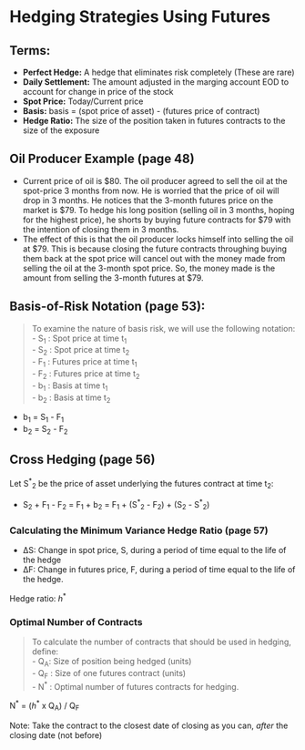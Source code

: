 # Hedging Strategies Using Futures

## Terms:
- **Perfect Hedge:** A hedge that eliminates risk completely (These are rare)
- **Daily Settlement:** The amount adjusted in the marging account EOD to account for change in price of the stock
- **Spot Price:** Today/Current price
- **Basis:** basis = (spot price of asset) - (futures price of contract)
- **Hedge Ratio:** The size of the position taken in futures contracts to the size of the exposure


## Oil Producer Example (page 48)
- Current price of oil is $80. The oil producer agreed to sell the oil at the spot-price 3 months from now. He is worried that the price of oil will drop in 3 months. He notices that the 3-month futures price on the market is $79. To hedge his long position (selling oil in 3 months, hoping for the highest price), he shorts by buying future contracts for $79 with the intention of closing them in 3 months.
- The effect of this is that the oil producer locks himself into selling the oil at $79. This is because closing the future contracts throughing buying them back at the spot price will cancel out with the money made from selling the oil at the 3-month spot price. So, the money made is the amount from selling the 3-month futures at $79.


## Basis-of-Risk Notation (page 53):

> To examine the nature of basis risk, we will use the following notation:
    <br>- S<sub>1</sub> : Spot price at time t<sub>1</sub>
    <br>- S<sub>2</sub> : Spot price at time t<sub>2</sub>
    <br>- F<sub>1</sub> : Futures price at time t<sub>1</sub>
    <br>- F<sub>2</sub> : Futures price at time t<sub>2</sub>
    <br>- b<sub>1</sub> : Basis at time t<sub>1</sub>
    <br>- b<sub>2</sub> : Basis at time t<sub>2</sub>

- b<sub>1</sub> = S<sub>1</sub> - F<sub>1</sub>
- b<sub>2</sub> = S<sub>2</sub> - F<sub>2</sub>



## Cross Hedging (page 56)


Let S<sup>\*</sup><sub>2</sub> be the price of asset underlying the futures contract at time t<sub>2</sub>:

- S<sub>2</sub> + F<sub>1</sub> - F<sub>2</sub> = F<sub>1</sub> + b<sub>2</sub> = F<sub>1</sub> + (S<sup>\*</sup><sub>2</sub> - F<sub>2</sub>) + (S<sub>2</sub> - S<sup>*</sup><sub>2</sub>)

### Calculating the Minimum Variance Hedge Ratio (page 57)

- ∆S: Change in spot price, S, during a period of time equal to the life of the hedge
- ∆F: Change in futures price, F, during a period of time equal to the life of the hedge.

Hedge ratio: *h*<sup>\*</sup>


### Optimal Number of Contracts
> To calculate the number of contracts that should be used in hedging, define:
    <br>- Q<sub>A</sub>: Size of position being hedged (units)
    <br>- Q<sub>F</sub> : Size of one futures contract (units)
    <br>- N<sup>\*</sup>  : Optimal number of futures contracts for hedging.

N<sup>\*</sup> = (*h*<sup>\*</sup> x Q<sub>A</sub>) / Q<sub>F</sub>





Note: Take the contract to the closest date of closing as you can, *after* the closing date (not before)